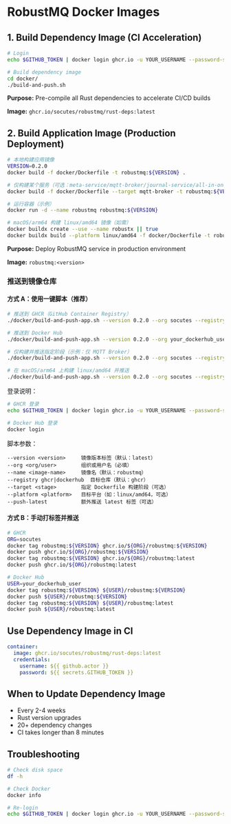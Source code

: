 # RobustMQ Docker Images

## 1. Build Dependency Image (CI Acceleration)

```bash
# Login
echo $GITHUB_TOKEN | docker login ghcr.io -u YOUR_USERNAME --password-stdin

# Build dependency image
cd docker/
./build-and-push.sh
```

**Purpose:** Pre-compile all Rust dependencies to accelerate CI/CD builds

**Image:** `ghcr.io/socutes/robustmq/rust-deps:latest`

## 2. Build Application Image (Production Deployment)

```bash
# 本地构建应用镜像
VERSION=0.2.0
docker build -f docker/Dockerfile -t robustmq:${VERSION} .

# 仅构建某个服务（可选：meta-service/mqtt-broker/journal-service/all-in-one）
docker build -f docker/Dockerfile --target mqtt-broker -t robustmq:${VERSION} .

# 运行容器（示例）
docker run -d --name robustmq robustmq:${VERSION}

# macOS/arm64 构建 linux/amd64 镜像（如需）
docker buildx create --use --name robustx || true
docker buildx build --platform linux/amd64 -f docker/Dockerfile -t robustmq:${VERSION} --load .
```

**Purpose:** Deploy RobustMQ service in production environment

**Image:** `robustmq:<version>`

### 推送到镜像仓库

#### 方式 A：使用一键脚本（推荐）

```bash
# 推送到 GHCR（GitHub Container Registry）
./docker/build-and-push-app.sh --version 0.2.0 --org socutes --registry ghcr --push-latest

# 推送到 Docker Hub
./docker/build-and-push-app.sh --version 0.2.0 --org your_dockerhub_user --registry dockerhub

# 仅构建并推送指定阶段（示例：仅 MQTT Broker）
./docker/build-and-push-app.sh --version 0.2.0 --org socutes --registry ghcr --target mqtt-broker

# 在 macOS/arm64 上构建 linux/amd64 并推送
./docker/build-and-push-app.sh --version 0.2.0 --org socutes --registry ghcr --platform linux/amd64
```

登录说明：
```bash
# GHCR 登录
echo $GITHUB_TOKEN | docker login ghcr.io -u YOUR_USERNAME --password-stdin

# Docker Hub 登录
docker login
```

脚本参数：
```text
--version <version>     镜像版本标签（默认：latest）
--org <org/user>        组织或用户名（必填）
--name <image-name>     镜像名（默认：robustmq）
--registry ghcr|dockerhub  目标仓库（默认：ghcr）
--target <stage>        指定 Dockerfile 构建阶段（可选）
--platform <platform>   目标平台（如：linux/amd64，可选）
--push-latest           额外推送 latest 标签（可选）
```

#### 方式 B：手动打标签并推送

```bash
# GHCR
ORG=socutes
docker tag robustmq:${VERSION} ghcr.io/${ORG}/robustmq:${VERSION}
docker push ghcr.io/${ORG}/robustmq:${VERSION}
docker tag robustmq:${VERSION} ghcr.io/${ORG}/robustmq:latest
docker push ghcr.io/${ORG}/robustmq:latest

# Docker Hub
USER=your_dockerhub_user
docker tag robustmq:${VERSION} ${USER}/robustmq:${VERSION}
docker push ${USER}/robustmq:${VERSION}
docker tag robustmq:${VERSION} ${USER}/robustmq:latest
docker push ${USER}/robustmq:latest
```

## Use Dependency Image in CI

```yaml
container:
  image: ghcr.io/socutes/robustmq/rust-deps:latest
  credentials:
    username: ${{ github.actor }}
    password: ${{ secrets.GITHUB_TOKEN }}
```

## When to Update Dependency Image

- Every 2-4 weeks
- Rust version upgrades
- 20+ dependency changes
- CI takes longer than 8 minutes

## Troubleshooting

```bash
# Check disk space
df -h

# Check Docker
docker info

# Re-login
echo $GITHUB_TOKEN | docker login ghcr.io -u YOUR_USERNAME --password-stdin
```